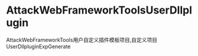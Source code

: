 # AttackWebFrameworkToolsUserDllplugin
AttackWebFrameworkTools用户自定义插件模板项目,自定义项目
UserDllpluginExpGenerate
